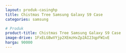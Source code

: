 ```yaml
---
layout: produk-casinghp
title: Chistmas Tree Samsung Galaxy S9 Case
categories: samsung

# Produk
product-title: Chistmas Tree Samsung Galaxy S9 Case
image-drive: 1FxELGBwVYjp2XEmzHxZp2AI23qpFW1vE
harga: 90000
---
```


